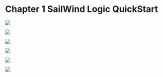 # Chapter 1 SailWind Logic QuickStart

![](/pdf2img/logic/guide/c1/1.jpg)

![](/pdf2img/logic/guide/c1/2.jpg)

![](/pdf2img/logic/guide/c1/3.jpg)

![](/pdf2img/logic/guide/c1/4.jpg)

![](/pdf2img/logic/guide/c1/5.jpg)

![](/pdf2img/logic/guide/c1/6.jpg)
